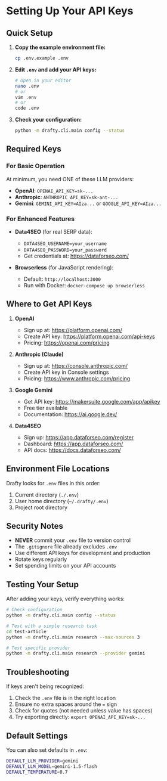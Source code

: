 # Setting Up Your API Keys

## Quick Setup

1. **Copy the example environment file:**
   ```bash
   cp .env.example .env
   ```

2. **Edit `.env` and add your API keys:**
   ```bash
   # Open in your editor
   nano .env
   # or
   vim .env
   # or
   code .env
   ```

3. **Check your configuration:**
   ```bash
   python -m drafty.cli.main config --status
   ```

## Required Keys

### For Basic Operation
At minimum, you need ONE of these LLM providers:
- **OpenAI**: `OPENAI_API_KEY=sk-...`
- **Anthropic**: `ANTHROPIC_API_KEY=sk-ant-...`
- **Gemini**: `GEMINI_API_KEY=AIza...` or `GOOGLE_API_KEY=AIza...`

### For Enhanced Features
- **Data4SEO** (for real SERP data):
  - `DATA4SEO_USERNAME=your_username`
  - `DATA4SEO_PASSWORD=your_password`
  - Get credentials at: https://dataforseo.com/

- **Browserless** (for JavaScript rendering):
  - Default: `http://localhost:3000`
  - Run with Docker: `docker-compose up browserless`

## Where to Get API Keys

1. **OpenAI**
   - Sign up at: https://platform.openai.com/
   - Create API key: https://platform.openai.com/api-keys
   - Pricing: https://openai.com/pricing

2. **Anthropic (Claude)**
   - Sign up at: https://console.anthropic.com/
   - Create API key in Console settings
   - Pricing: https://www.anthropic.com/pricing

3. **Google Gemini**
   - Get API key: https://makersuite.google.com/app/apikey
   - Free tier available
   - Documentation: https://ai.google.dev/

4. **Data4SEO**
   - Sign up: https://app.dataforseo.com/register
   - Dashboard: https://app.dataforseo.com/
   - API docs: https://docs.dataforseo.com/

## Environment File Locations

Drafty looks for `.env` files in this order:
1. Current directory (`./.env`)
2. User home directory (`~/.drafty/.env`)
3. Project root directory

## Security Notes

- **NEVER** commit your `.env` file to version control
- The `.gitignore` file already excludes `.env`
- Use different API keys for development and production
- Rotate keys regularly
- Set spending limits on your API accounts

## Testing Your Setup

After adding your keys, verify everything works:

```bash
# Check configuration
python -m drafty.cli.main config --status

# Test with a simple research task
cd test-article
python -m drafty.cli.main research --max-sources 3

# Test specific provider
python -m drafty.cli.main research --provider gemini
```

## Troubleshooting

If keys aren't being recognized:
1. Check the `.env` file is in the right location
2. Ensure no extra spaces around the `=` sign
3. Check for quotes (not needed unless value has spaces)
4. Try exporting directly: `export OPENAI_API_KEY=sk-...`

## Default Settings

You can also set defaults in `.env`:
```bash
DEFAULT_LLM_PROVIDER=gemini
DEFAULT_LLM_MODEL=gemini-1.5-flash
DEFAULT_TEMPERATURE=0.7
```